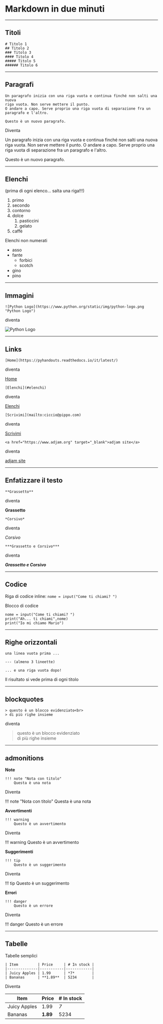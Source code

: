 # Markdown in due minuti

<!-- I COMMENTI SI FANNO COME IN HTML -->
<!-- qui ci vanno i titoli -->

-------------------------------------------------------------------------------------

## Titoli

    # Titolo 1
    ## Titolo 2
    ### Titolo 3
    #### Titolo 4
    ##### Titolo 5
    ###### Titolo 6


-------------------------------------------------------------------------------------

<!-- qui ci vanno i paragrafi -->
## Paragrafi

    Un paragrafo inizia con una riga vuota e continua finché non salti una nuova
    riga vuota. Non serve mettere il punto.
    O andare a capo. Serve proprio una riga vuota di separazione fra un paragrafo e l'altro.

    Questo è un nuovo paragrafo.

Diventa

Un paragrafo inizia con una riga vuota e continua finché non salti una nuova
riga vuota. Non serve mettere il punto.
O andare a capo. Serve proprio una riga vuota di separazione fra un paragrafo e l'altro.

Questo è un nuovo paragrafo.

-------------------------------------------------------------------------------------

<!-- qui ci vanno gli elenchi -->
## Elenchi

(prima di ogni elenco... salta una riga!!!)

1. primo
2. secondo
3. contorno
4. dolce
    1. pasticcini
    2. gelato
5. caffè


Elenchi non numerati

- asso
- fante
    - forbici
    - scotch
- gino
- pino

-------------------------------------------------------------------------------------

## Immagini

<!-- ![alt text](Image_URL "Image Title") -->

    ![Python Logo](https://www.python.org/static/img/python-logo.png "Python Logo")

diventa

![Python Logo](https://www.python.org/static/img/python-logo.png "Python Logo")

-------------------------------------------------------------------------------------

## Links

    [Home](https://pyhandouts.readthedocs.io/it/latest/)

diventa

[Home](https://pyhandouts.readthedocs.io/it/latest/)


    [Elenchi](#elenchi)
    
diventa

[Elenchi](#elenchi)


    [Scrivimi](mailto:ciccio@pippo.com)

diventa

[Scrivimi](mailto:ciccio@pippo.com)


    <a href="https://www.adjam.org" target="_blank">adjam site</a>

diventa

<a href="https://www.adjam.org" target="_blank">adjam site</a>


-------------------------------------------------------------------------------------

## Enfatizzare il testo

    **Grassetto**
    
diventa

**Grassetto**


    *Corsivo*
    
diventa

*Corsivo*


    ***Grassetto e Corsivo***

diventa

***Grassetto e Corsivo***

-------------------------------------------------------------------------------------

## Codice

Riga di codice inline: ``nome = input("Come ti chiami? ")``

Blocco di codice

    nome = input("Come ti chiami? ")
    print("Ah... ti chiami",nome)
    print("Io mi chiamo Mario")


-------------------------------------------------------------------------------------

## Righe orizzontali

    una linea vuota prima ...

    --- (almeno 3 lineette)

    ... e una riga vuota dopo!

Il risultato si vede prima di ogni titolo


-------------------------------------------------------------------------------------

## blockquotes

    > questo è un blocco evidenziato<br>
    > di più righe insieme
        
diventa

> questo è un blocco evidenziato<br>
> di più righe insieme


-------------------------------------------------------------------------------------

## admonitions


**Note**

    !!! note "Nota con titolo"
        Questa è una nota

Diventa

!!! note "Nota con titolo"
    Questa è una nota


**Avvertimenti**

    !!! warning
        Questo è un avvertimento

Diventa

!!! warning
    Questo è un avvertimento


**Suggerimenti**

    !!! tip
        Questo è un suggerimento

Diventa

!!! tip
    Questo è un suggerimento


**Errori**

    !!! danger
        Questo è un errore

Diventa

!!! danger
    Questo è un errore


-------------------------------------------------------------------------------------

## Tabelle

Tabelle semplici

    | Item         | Price     | # In stock |
    |--------------|-----------|------------|
    | Juicy Apples | 1.99      | *7*        |
    | Bananas      | **1.89**  | 5234       |
    
Diventa

| Item         | Price     | # In stock |
|--------------|-----------|------------|
| Juicy Apples | 1.99      | *7*        |
| Bananas      | **1.89**  | 5234       |


